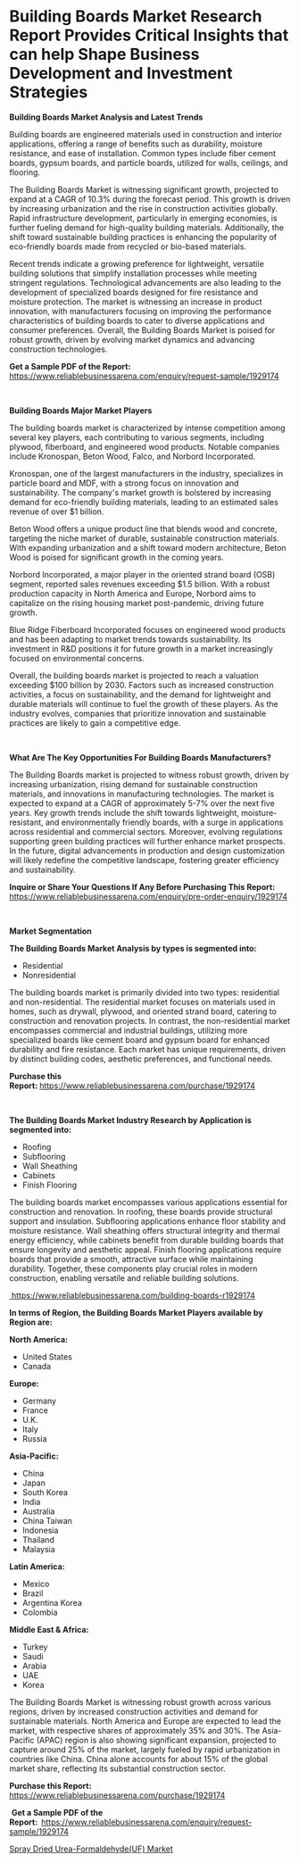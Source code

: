<p><h1>Building Boards Market Research Report Provides Critical Insights that can help Shape Business Development and Investment Strategies</h1></p><p><strong>Building Boards Market Analysis and Latest Trends</strong></p>
<p><p>Building boards are engineered materials used in construction and interior applications, offering a range of benefits such as durability, moisture resistance, and ease of installation. Common types include fiber cement boards, gypsum boards, and particle boards, utilized for walls, ceilings, and flooring.</p><p>The Building Boards Market is witnessing significant growth, projected to expand at a CAGR of 10.3% during the forecast period. This growth is driven by increasing urbanization and the rise in construction activities globally. Rapid infrastructure development, particularly in emerging economies, is further fueling demand for high-quality building materials. Additionally, the shift toward sustainable building practices is enhancing the popularity of eco-friendly boards made from recycled or bio-based materials.</p><p>Recent trends indicate a growing preference for lightweight, versatile building solutions that simplify installation processes while meeting stringent regulations. Technological advancements are also leading to the development of specialized boards designed for fire resistance and moisture protection. The market is witnessing an increase in product innovation, with manufacturers focusing on improving the performance characteristics of building boards to cater to diverse applications and consumer preferences. Overall, the Building Boards Market is poised for robust growth, driven by evolving market dynamics and advancing construction technologies.</p></p>
<p><strong>Get a Sample PDF of the Report:&nbsp;</strong> <a href="https://www.reliablebusinessarena.com/enquiry/request-sample/1929174?utm_campaign=1912&utm_medium=2&utm_source=Github&utm_content=ia&utm_term=16012025&utm_id=building-boards">https://www.reliablebusinessarena.com/enquiry/request-sample/1929174</a></p>
<p>&nbsp;</p>
<p><strong>Building Boards Major Market Players</strong></p>
<p><p>The building boards market is characterized by intense competition among several key players, each contributing to various segments, including plywood, fiberboard, and engineered wood products. Notable companies include Kronospan, Beton Wood, Falco, and Norbord Incorporated. </p><p>Kronospan, one of the largest manufacturers in the industry, specializes in particle board and MDF, with a strong focus on innovation and sustainability. The company's market growth is bolstered by increasing demand for eco-friendly building materials, leading to an estimated sales revenue of over $1 billion. </p><p>Beton Wood offers a unique product line that blends wood and concrete, targeting the niche market of durable, sustainable construction materials. With expanding urbanization and a shift toward modern architecture, Beton Wood is poised for significant growth in the coming years.</p><p>Norbord Incorporated, a major player in the oriented strand board (OSB) segment, reported sales revenues exceeding $1.5 billion. With a robust production capacity in North America and Europe, Norbord aims to capitalize on the rising housing market post-pandemic, driving future growth.</p><p>Blue Ridge Fiberboard Incorporated focuses on engineered wood products and has been adapting to market trends towards sustainability. Its investment in R&D positions it for future growth in a market increasingly focused on environmental concerns.</p><p>Overall, the building boards market is projected to reach a valuation exceeding $100 billion by 2030. Factors such as increased construction activities, a focus on sustainability, and the demand for lightweight and durable materials will continue to fuel the growth of these players. As the industry evolves, companies that prioritize innovation and sustainable practices are likely to gain a competitive edge.</p></p>
<p>&nbsp;</p>
<p><strong>What Are The Key Opportunities For Building Boards Manufacturers?</strong></p>
<p><p>The Building Boards market is projected to witness robust growth, driven by increasing urbanization, rising demand for sustainable construction materials, and innovations in manufacturing technologies. The market is expected to expand at a CAGR of approximately 5-7% over the next five years. Key growth trends include the shift towards lightweight, moisture-resistant, and environmentally friendly boards, with a surge in applications across residential and commercial sectors. Moreover, evolving regulations supporting green building practices will further enhance market prospects. In the future, digital advancements in production and design customization will likely redefine the competitive landscape, fostering greater efficiency and sustainability.</p></p>
<p><strong>Inquire or Share Your Questions If Any Before Purchasing This Report:</strong> <a href="https://www.reliablebusinessarena.com/enquiry/pre-order-enquiry/1929174?utm_campaign=1912&utm_medium=2&utm_source=Github&utm_content=ia&utm_term=16012025&utm_id=building-boards">https://www.reliablebusinessarena.com/enquiry/pre-order-enquiry/1929174</a></p>
<p>&nbsp;</p>
<p><strong>Market Segmentation</strong></p>
<p><strong>The Building Boards Market Analysis by types is segmented into:</strong></p>
<p><ul><li>Residential</li><li>Nonresidential</li></ul></p>
<p><p>The building boards market is primarily divided into two types: residential and non-residential. The residential market focuses on materials used in homes, such as drywall, plywood, and oriented strand board, catering to construction and renovation projects. In contrast, the non-residential market encompasses commercial and industrial buildings, utilizing more specialized boards like cement board and gypsum board for enhanced durability and fire resistance. Each market has unique requirements, driven by distinct building codes, aesthetic preferences, and functional needs.</p></p>
<p><strong>Purchase this Report:&nbsp;</strong><a href="https://www.reliablebusinessarena.com/purchase/1929174?utm_campaign=1912&utm_medium=2&utm_source=Github&utm_content=ia&utm_term=16012025&utm_id=building-boards">https://www.reliablebusinessarena.com/purchase/1929174</a></p>
<p>&nbsp;</p>
<p><strong>The Building Boards Market Industry Research by Application is segmented into:</strong></p>
<p><ul><li>Roofing</li><li>Subflooring</li><li>Wall Sheathing</li><li>Cabinets</li><li>Finish Flooring</li></ul></p>
<p><p>The building boards market encompasses various applications essential for construction and renovation. In roofing, these boards provide structural support and insulation. Subflooring applications enhance floor stability and moisture resistance. Wall sheathing offers structural integrity and thermal energy efficiency, while cabinets benefit from durable building boards that ensure longevity and aesthetic appeal. Finish flooring applications require boards that provide a smooth, attractive surface while maintaining durability. Together, these components play crucial roles in modern construction, enabling versatile and reliable building solutions.</p></p>
<p><a href="https://www.reliablebusinessarena.com/building-boards-r1929174?utm_campaign=1912&utm_medium=2&utm_source=Github&utm_content=ia&utm_term=16012025&utm_id=building-boards">&nbsp;https://www.reliablebusinessarena.com/building-boards-r1929174</a></p>
<p><strong>In terms of Region, the Building Boards Market Players available by Region are:</strong></p>
<p>
    <p> <strong> North America: </strong>
        <ul>
            <li>United States</li>
            <li>Canada</li>
        </ul>
        </p> 
    <p> <strong> Europe: </strong>
        <ul>
            <li>Germany</li>
            <li>France</li>
            <li>U.K.</li>
            <li>Italy</li>
            <li>Russia</li>
        </ul>
        </p> 
    <p> <strong> Asia-Pacific: </strong>
        <ul>
            <li>China</li>
            <li>Japan</li>
            <li>South Korea</li>
            <li>India</li>
            <li>Australia</li>
            <li>China Taiwan</li>
            <li>Indonesia</li>
            <li>Thailand</li>
            <li>Malaysia</li>
        </ul>
        </p> 
    <p> <strong> Latin America: </strong>
        <ul>
            <li>Mexico</li>
            <li>Brazil</li>
            <li>Argentina Korea</li>
            <li>Colombia</li>
        </ul>
        </p> 
    <p> <strong> Middle East & Africa: </strong>
        <ul>
            <li>Turkey</li>
            <li>Saudi</li>
            <li>Arabia</li>
            <li>UAE</li>
            <li>Korea</li>
        </ul>
    </p>
    </p>
<p><p>The Building Boards Market is witnessing robust growth across various regions, driven by increased construction activities and demand for sustainable materials. North America and Europe are expected to lead the market, with respective shares of approximately 35% and 30%. The Asia-Pacific (APAC) region is also showing significant expansion, projected to capture around 25% of the market, largely fueled by rapid urbanization in countries like China. China alone accounts for about 15% of the global market share, reflecting its substantial construction sector.</p></p>
<p><strong>Purchase this Report: </strong><a href="https://www.reliablebusinessarena.com/purchase/1929174?utm_campaign=1912&utm_medium=2&utm_source=Github&utm_content=ia&utm_term=16012025&utm_id=building-boards">https://www.reliablebusinessarena.com/purchase/1929174</a></p>
<p>&nbsp;<strong>Get a Sample PDF of the Report:&nbsp;&nbsp;</strong><a href="https://www.reliablebusinessarena.com/enquiry/request-sample/1929174?utm_campaign=1912&utm_medium=2&utm_source=Github&utm_content=ia&utm_term=16012025&utm_id=building-boards">https://www.reliablebusinessarena.com/enquiry/request-sample/1929174</a></p>
<p><strong></strong></p>
<p><p><a href="https://github.com/prosalinda88/Market-Research-Report-List-7/blob/main/spray-dried-urea-formaldehydeuf-market.md?utm_campaign=1912&utm_medium=2&utm_source=Github&utm_content=ia&utm_term=16012025&utm_id=building-boards">Spray Dried Urea-Formaldehyde(UF) Market</a></p></p>